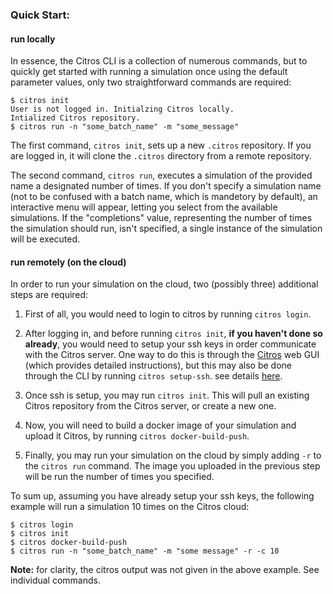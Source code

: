 ### Quick Start:

#### run locally

In essence, the Citros CLI is a collection of numerous commands, but to quickly get started with running a simulation once using the default parameter values, only two straightforward commands are required:

    $ citros init
    User is not logged in. Initialzing Citros locally.
    Intialized Citros repository.
    $ citros run -n "some_batch_name" -m "some_message"

The first command, `citros init`, sets up a new `.citros` repository. If you are logged in, it will clone the `.citros` directory from a remote repository.

The second command, `citros run`, executes a simulation of the provided name a designated number of times. If you don't specify a simulation name (not to be confused with a batch name, which is mandetory by default), an interactive menu will appear, letting you select from the available simulations. If the "completions" value, representing the number of times the simulation should run, isn't specified, a single instance of the simulation will be executed.

#### run remotely (on the cloud)

In order to run your simulation on the cloud, two (possibly three) additional steps are required:

1. First of all, you would need to login to citros by running `citros login`. 
2. After logging in, and before running `citros init`, **if you haven't done so already**, you would need to setup your ssh keys in order communicate with the Citros server. One way to do this is through the [Citros](https://citros.io) web GUI (which provides detailed instructions), but this may also be done through the CLI by running `citros setup-ssh`. see details [here](./setup-ssh.md#setup-ssh).

3. Once ssh is setup, you may run `citros init`. This will pull an existing Citros repository from the Citros server, or create a new one.

4. Now, you will need to build a docker image of your simulation and upload it Citros, by running `citros docker-build-push`.

5. Finally, you may run your simulation on the cloud by simply adding `-r` to the `citros run` command. The image you uploaded in the previous step will be run the number of times you specified.

To sum up, assuming you have already setup your ssh keys, the following example will run a simulation 10 times on the Citros cloud:

    $ citros login
    $ citros init
    $ citros docker-build-push
    $ citros run -n "some_batch_name" -m "some message" -r -c 10

**Note:** for clarity, the citros output was not given in the above example. See individual commands.